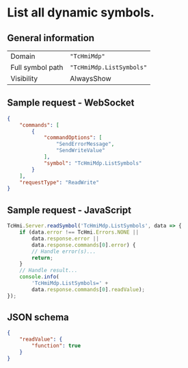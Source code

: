 # List all dynamic symbols.

## General information

|  |  |
| - | - |
| Domain | `"TcHmiMdp"` |
| Full symbol path | `"TcHmiMdp.ListSymbols"` |
| Visibility | AlwaysShow |

## Sample request - WebSocket

```json
{
    "commands": [
        {
            "commandOptions": [
                "SendErrorMessage",
                "SendWriteValue"
            ],
            "symbol": "TcHmiMdp.ListSymbols"
        }
    ],
    "requestType": "ReadWrite"
}
```

## Sample request - JavaScript

```javascript
TcHmi.Server.readSymbol('TcHmiMdp.ListSymbols', data => {
    if (data.error !== TcHmi.Errors.NONE ||
        data.response.error ||
        data.response.commands[0].error) {
        // Handle error(s)...
        return;
    }
    // Handle result...
    console.info(
        'TcHmiMdp.ListSymbols=' +
        data.response.commands[0].readValue);
});
```

## JSON schema

```json
{
    "readValue": {
        "function": true
    }
}
```
